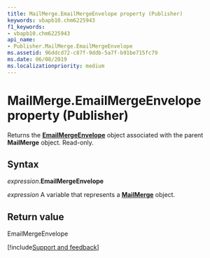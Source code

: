 ```yaml
---
title: MailMerge.EmailMergeEnvelope property (Publisher)
keywords: vbapb10.chm6225943
f1_keywords:
- vbapb10.chm6225943
api_name:
- Publisher.MailMerge.EmailMergeEnvelope
ms.assetid: 96ddcd72-c87f-9ddb-5a7f-b91be715fc79
ms.date: 06/08/2019
ms.localizationpriority: medium
---
```



# MailMerge.EmailMergeEnvelope property (Publisher)

Returns the **[EmailMergeEnvelope](publisher.emailmergeenvelope.md)** object associated with the parent **MailMerge** object. Read-only.


## Syntax

_expression_.**EmailMergeEnvelope**

_expression_ A variable that represents a **[MailMerge](Publisher.MailMerge.md)** object.


## Return value

EmailMergeEnvelope


[!include[Support and feedback](~/includes/feedback-boilerplate.md)]